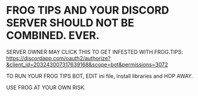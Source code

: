 # FROG TIPS AND YOUR DISCORD SERVER SHOULD NOT BE COMBINED. EVER.

SERVER OWNER MAY CLICK THIS TO GET INFESTED WITH FROG.TIPS:
https://discordapp.com/oauth2/authorize?&client_id=203243007317639168&scope=bot&permissions=3072

TO RUN YOUR FROG TIPS BOT, EDIT ini file, install libraries and HOP AWAY.

USE FROG AT YOUR OWN RISK.

